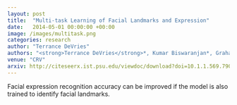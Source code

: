 ```yaml
---
layout: post
title:  "Multi-task Learning of Facial Landmarks and Expression"
date:   2014-05-01 00:00:00 +00:00
image: /images/multitask.png
categories: research
author: "Terrance DeVries"
authors: "<strong>Terrance DeVries</strong>*, Kumar Biswaranjan*, Graham W. Taylor"
venue: "CRV"
arxiv: http://citeseerx.ist.psu.edu/viewdoc/download?doi=10.1.1.569.7904&rep=rep1&type=pdf
---
```

Facial expression recognition accuracy can be improved if the model is also trained to identify facial landmarks.